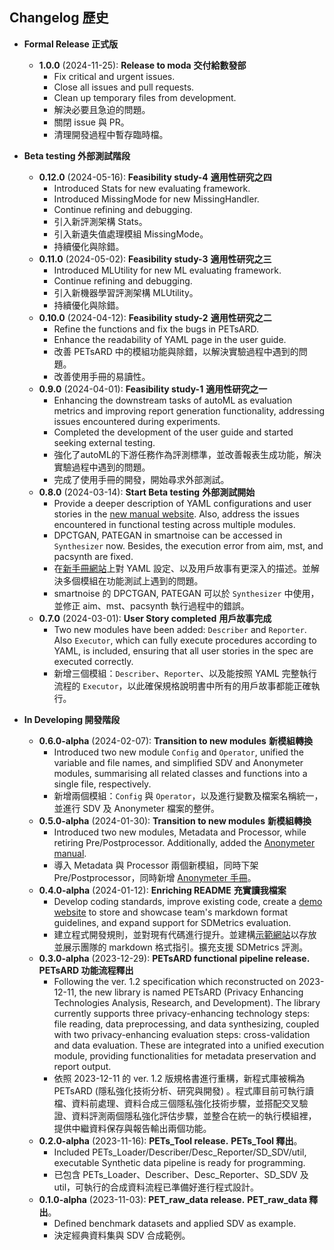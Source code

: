 ## Changelog 歷史

- **Formal Release 正式版**
  - **1.0.0** (2024-11-25): **Release to moda** **交付給數發部**
    - Fix critical and urgent issues.
    - Close all issues and pull requests.
    - Clean up temporary files from development.
    - 解決必要且急迫的問題。
    - 關閉 issue 與 PR。
    - 清理開發過程中暫存臨時檔。

- **Beta testing 外部測試階段**
  - **0.12.0** (2024-05-16): **Feasibility study-4** **適用性研究之四**
    - Introduced Stats for new evaluating framework.
    - Introduced MissingMode for new MissingHandler.
    - Continue refining and debugging.
    - 引入新評測架構 Stats。
    - 引入新遺失值處理模組 MissingMode。
    - 持續優化與除錯。
  - **0.11.0** (2024-05-02): **Feasibility study-3** **適用性研究之三**
    - Introduced MLUtility for new ML evaluating framework.
    - Continue refining and debugging.
    - 引入新機器學習評測架構 MLUtility。
    - 持續優化與除錯。
  - **0.10.0** (2024-04-12): **Feasibility study-2** **適用性研究之二**
    - Refine the functions and fix the bugs in PETsARD.
    - Enhance the readability of YAML page in the user guide.
    - 改善 PETsARD 中的模組功能與除錯，以解決實驗過程中遇到的問題。
    - 改善使用手冊的易讀性。
  - **0.9.0** (2024-04-01): **Feasibility study-1** **適用性研究之一**
    - Enhancing the downstream tasks of autoML as evaluation metrics and improving report generation functionality, addressing issues encountered during experiments.
    - Completed the development of the user guide and started seeking external testing.
    - 強化了autoML的下游任務作為評測標準，並改善報表生成功能，解決實驗過程中遇到的問題。
    - 完成了使用手冊的開發，開始尋求外部測試。
  - **0.8.0** (2024-03-14): **Start Beta testing** **外部測試開始**
    - Provide a deeper description of YAML configurations and user stories in the [new manual website](https://nics-tw.github.io/PETsARD/). Also, address the issues encountered in functional testing across multiple modules.
    - DPCTGAN, PATEGAN in smartnoise can be accessed in `Synthesizer` now. Besides, the execution error from aim, mst, and pacsynth are fixed.
    - 在[新手冊網站](https://nics-tw.github.io/PETsARD/)上對 YAML 設定、以及用戶故事有更深入的描述。並解決多個模組在功能測試上遇到的問題。
    - smartnoise 的 DPCTGAN, PATEGAN 可以於 `Synthesizer` 中使用，並修正 aim、mst、pacsynth 執行過程中的錯誤。
  - **0.7.0** (2024-03-01): **User Story completed** **用戶故事完成**
    - Two new modules have been added: `Describer` and `Reporter`. Also `Executor`, which can fully execute procedures according to YAML, is included, ensuring that all user stories in the spec are executed correctly.
    - 新增三個模組：`Describer`、`Reporter`、以及能按照 YAML 完整執行流程的 `Executor`，以此確保規格說明書中所有的用戶故事都能正確執行。
- **In Developing 開發階段**
  - **0.6.0-alpha** (2024-02-07): **Transition to new modules** **新模組轉換**
    - Introduced two new module `Config` and `Operator`, unified the variable and file names, and simplified SDV and Anonymeter modules, summarising all related classes and functions into a single file, respectively.
    - 新增兩個模組：`Config` 與 `Operator`，以及進行變數及檔案名稱統一，並進行 SDV 及 Anonymeter 檔案的整併。
  - **0.5.0-alpha** (2024-01-30): **Transition to new modules** **新模組轉換**
    - Introduced two new modules, Metadata and Processor, while retiring Pre/Postprocessor. Additionally, added the [Anonymeter manual](https://nics-tw.github.io/PETsARD//Evaluator-Anonymeter.html).
    - 導入 Metadata 與 Processor 兩個新模組，同時下架 Pre/Postprocessor，同時新增 [Anonymeter 手冊](https://matheme-justyn.github.io/PETsARD-Gitbook/Evaluator-Anonymeter.html)。
  - **0.4.0-alpha** (2024-01-12): **Enriching README** **充實讀我檔案**
    - Develop coding standards, improve existing code, create a [demo website](https://matheme-justyn.github.io/PETsARD-Gitbook/) to store and showcase team's markdown format guidelines, and expand support for SDMetrics evaluation.
    - 建立程式開發規則，並對現有代碼進行提升。並建構[示範網站](https://matheme-justyn.github.io/PETsARD-Gitbook/)以存放並展示團隊的 markdown 格式指引。擴充支援 SDMetrics 評測。
  - **0.3.0-alpha** (2023-12-29): **PETsARD functional pipeline release.** **PETsARD 功能流程釋出**
    - Following the ver. 1.2 specification which reconstructed on 2023-12-11, the new library is named PETsARD (Privacy Enhancing Technologies Analysis, Research, and Development). The library currently supports three privacy-enhancing technology steps: file reading, data preprocessing, and data synthesizing, coupled with two privacy-enhancing evaluation steps: cross-validation and data evaluation. These are integrated into a unified execution module, providing functionalities for metadata preservation and report output.
    - 依照 2023-12-11 的 ver. 1.2 版規格書進行重構，新程式庫被稱為 PETsARD (隱私強化技術分析、研究與開發) 。程式庫目前可執行讀檔、資料前處理、資料合成三個隱私強化技術步驟，並搭配交叉驗證、資料評測兩個隱私強化評估步驟，並整合在統一的執行模組裡，提供中繼資料保存與報告輸出兩個功能。
  - **0.2.0-alpha** (2023-11-16): **PETs_Tool release.** **PETs_Tool 釋出**。
    - Included PETs_Loader/Describer/Desc_Reporter/SD_SDV/util, executable Synthetic data pipeline is ready for programming.
    - 已包含 PETs_Loader、Describer、Desc_Reporter、SD_SDV 及 util，可執行的合成資料流程已準備好進行程式設計。
  - **0.1.0-alpha** (2023-11-03): **PET_raw_data release.** **PET_raw_data 釋出**。
    - Defined benchmark datasets and applied SDV as example.
    - 決定經典資料集與 SDV 合成範例。
